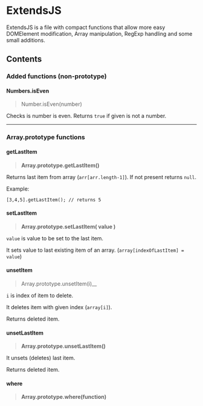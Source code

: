 # ExtendsJS

ExtendsJS is a file with compact functions that allow more easy DOMElement modification, Array manipulation, RegExp handling and some small additions.

## Contents

### Added functions (non-prototype)


#### Numbers.isEven
>Number.isEven(number)

Checks is number is even. Returns `true` if given is not a number.

---

### Array.prototype functions

#### getLastItem
>__Array.prototype.getLastItem()__

Returns last item from array (`arr[arr.length-1]`). If not present returns `null`.

Example:
```
[3,4,5].getLastItem(); // returns 5
```


#### setLastItem
>__Array.prototype.setLastItem( value )__

`value` is value to be set to the last item.

It sets value to last existing item of an array. (`array[indexOfLastItem] = value`)

#### unsetItem
>Array.prototype.unsetItem(i)__

`i` is index of item to delete.

It deletes item with given index (`array[i]`).

Returns deleted item.

#### unsetLastItem
>__Array.prototype.unsetLastItem()__

It unsets (deletes) last item.

Returns deleted item.

#### where
>__Array.prototype.where(function)__

